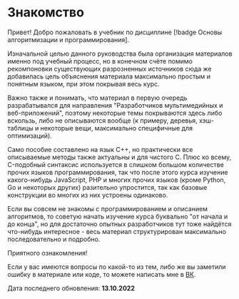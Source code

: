 # Знакомство

Привет! Добро пожаловать в учебник по дисциплине [!badge Основы алгоритмизации и программирования].

Изначальной целью данного руководства была организация материалов именно под учебный процесс, но в конечном счёте помимо рекомпоновки существующих разрозненных источников сюда же добавилась цель объяснения материала максимально простым и понятным языком, при этом покрывая весь курс.

Важно также и понимать, что материал в первую очередь разрабатывался для направления "Разработчиков мультимедийных и веб-приложений", поэтому некоторые темы покрываются здесь либо вскользь, либо не описываются вообще (к примеру, деревья, хэш-таблицы и некоторые вещи, максимально специфичные для оптимизаций).

Само пособие составлено на язык C++, но практически все описываемые методы также актуальны и для чистого C. Плюс ко всему, C-подобный синтаксис используется в слишком большом количестве прочих языков программирования, так что после этого курса изучение какого-нибудь JavaScript, PHP и многих прочих языков (кроме Python, Go и некоторых других) разительно упростится, так как базовые конструкции во многих из них устроены одинаково.

Если вы совсем не знакомы с программированием и описанием алгоритмов, то советую начать изучение курса буквально "от начала и до конца", но для достаточно опытных разработчиков тут тоже найдётся что-нибудь интересное - весь материал структурирован максимально последовательно и подробно.

Приятного ознакомления!

Если у вас имеются вопросы по какой-то из тем, либо же вы заметили ошибку в материале или коде, то можете написать мне в [ВК](https://vk.com/pentorie).

Дата последнего обновления: **13.10.2022**
